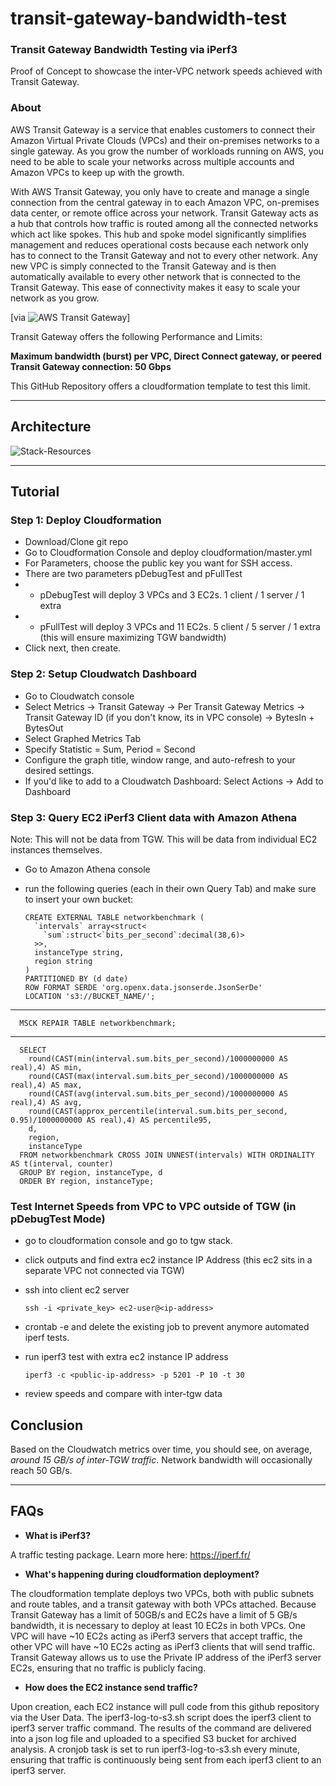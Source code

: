 # transit-gateway-bandwidth-test

### Transit Gateway Bandwidth Testing via iPerf3

Proof of Concept to showcase the inter-VPC network speeds achieved with Transit Gateway.

### About

AWS Transit Gateway is a service that enables customers to connect their Amazon Virtual Private Clouds (VPCs) and their on-premises networks to a single gateway. As you grow the number of workloads running on AWS, you need to be able to scale your networks across multiple accounts and Amazon VPCs to keep up with the growth.

With AWS Transit Gateway, you only have to create and manage a single connection from the central gateway in to each Amazon VPC, on-premises data center, or remote office across your network. Transit Gateway acts as a hub that controls how traffic is routed among all the connected networks which act like spokes. This hub and spoke model significantly simplifies management and reduces operational costs because each network only has to connect to the Transit Gateway and not to every other network. Any new VPC is simply connected to the Transit Gateway and is then automatically available to every other network that is connected to the Transit Gateway. This ease of connectivity makes it easy to scale your network as you grow.

[via ![AWS Transit Gateway](https://aws.amazon.com/transit-gateway/)]

Transit Gateway offers the following Performance and Limits:

**Maximum bandwidth (burst) per VPC, Direct Connect gateway, or peered Transit Gateway connection: 50 Gbps**

This GitHub Repository offers a cloudformation template to test this limit.

----

## Architecture

![Stack-Resources](https://github.com/CYarros10/transit-gateway-bandwidth-test/blob/master/images/architecture-design-pattern.png)

----

## Tutorial

### Step 1: Deploy Cloudformation

- Download/Clone git repo
- Go to Cloudformation Console and deploy cloudformation/master.yml
- For Parameters, choose the public key you want for SSH access. 
- There are two parameters pDebugTest and pFullTest
- - pDebugTest will deploy 3 VPCs and 3 EC2s. 1 client / 1 server / 1 extra
- - pFullTest will deploy 3 VPCs and 11 EC2s. 5 client / 5 server / 1 extra (this will ensure maximizing TGW bandwidth)
- Click next, then create.

### Step 2: Setup Cloudwatch Dashboard

- Go to Cloudwatch console
- Select Metrics -> Transit Gateway -> Per Transit Gateway Metrics -> Transit Gateway ID (if you don't know, its in VPC console) -> BytesIn + BytesOut
- Select Graphed Metrics Tab
- Specify Statistic = Sum, Period = Second
- Configure the graph title, window range, and auto-refresh to your desired settings.
- If you'd like to add to a Cloudwatch Dashboard: Select Actions -> Add to Dashboard

### Step 3: Query EC2 iPerf3 Client data with Amazon Athena 

Note: This will not be data from TGW. This will be data from individual EC2 instances themselves.

- Go to Amazon Athena console
- run the following queries (each in their own Query Tab) and make sure to insert your own bucket:

      CREATE EXTERNAL TABLE networkbenchmark (
        `intervals` array<struct<
          `sum`:struct<`bits_per_second`:decimal(38,6)>
        >>,
        instanceType string,
        region string
      )
      PARTITIONED BY (d date)
      ROW FORMAT SERDE 'org.openx.data.jsonserde.JsonSerDe'
      LOCATION 's3://BUCKET_NAME/';
      
----
      
      MSCK REPAIR TABLE networkbenchmark;

----

      SELECT 
        round(CAST(min(interval.sum.bits_per_second)/1000000000 AS real),4) AS min,
        round(CAST(max(interval.sum.bits_per_second)/1000000000 AS real),4) AS max,
        round(CAST(avg(interval.sum.bits_per_second)/1000000000 AS real),4) AS avg,
        round(CAST(approx_percentile(interval.sum.bits_per_second, 0.95)/1000000000 AS real),4) AS percentile95,
        d,
        region, 
        instanceType 
      FROM networkbenchmark CROSS JOIN UNNEST(intervals) WITH ORDINALITY AS t(interval, counter)
      GROUP BY region, instanceType, d
      ORDER BY region, instanceType;


### Test Internet Speeds from VPC to VPC outside of TGW (in pDebugTest Mode)

- go to cloudformation console and go to tgw stack. 
- click outputs and find extra ec2 instance IP Address (this ec2 sits in a separate VPC not connected via TGW)
- ssh into client ec2 server
      
      ssh -i <private_key> ec2-user@<ip-address>
      
- crontab -e and delete the existing job to prevent anymore automated iperf tests.
- run iperf3 test with extra ec2 instance IP address
      
      iperf3 -c <public-ip-address> -p 5201 -P 10 -t 30
 
 - review speeds and compare with inter-tgw data


## Conclusion

Based on the Cloudwatch metrics over time, you should see, on average, *around 15 GB/s of inter-TGW traffic*.  Network bandwidth will occasionally reach 50 GB/s.

----

## FAQs

- **What is iPerf3?**

A traffic testing package. Learn more here: https://iperf.fr/

- **What's happening during cloudformation deployment?**

The cloudformation template deploys two VPCs, both with public subnets and route tables, and a transit gateway with both VPCs attached.  Because Transit Gateway has a limit of 50GB/s and EC2s have a limit of 5 GB/s bandwidth, it is necessary to deploy at least 10 EC2s in both VPCs. One VPC will have ~10 EC2s acting as iPerf3 servers that accept traffic, the other VPC will have ~10 EC2s acting as iPerf3 clients that will send traffic.  Transit Gateway allows us to use the Private IP address of the iPerf3 server EC2s, ensuring that no traffic is publicly facing.

- **How does the EC2 instance send traffic?**

Upon creation, each EC2 instance will pull code from this github repository via the User Data.  The iperf3-log-to-s3.sh script does the iperf3 client to iperf3 server traffic command.  The results of the command are delivered into a json log file and uploaded to a specified S3 bucket for archived analysis. A cronjob task is set to run iperf3-log-to-s3.sh every minute, ensuring that traffic is continuously being sent from each iperf3 client to an iperf3 server.
